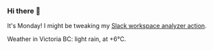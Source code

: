 ### Hi there :wave:

It's Monday! I might be tweaking my [Slack workspace analyzer action](https://github.com/bewuethr/slack-analyzer).

Weather in Victoria BC: light rain, at +6°C.
